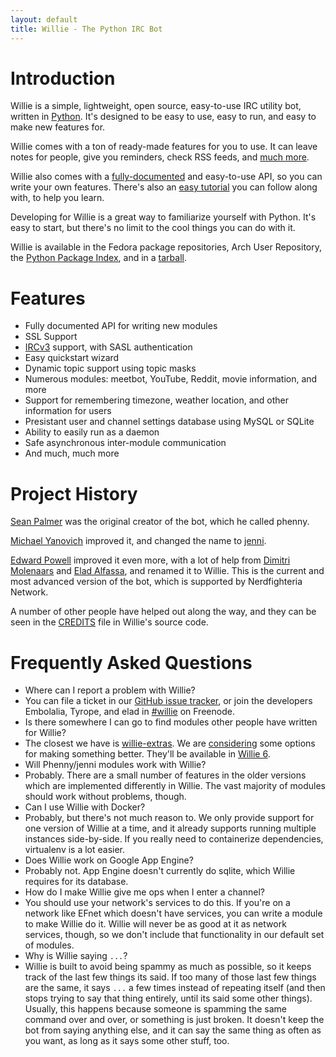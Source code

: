 ```yaml
---
layout: default
title: Willie - The Python IRC Bot
---
```


# Introduction

<span class="Willie">Willie</span> is a simple, lightweight, open source,
easy-to-use IRC utility bot, written in [Python](http://python.org). It's
designed to be easy to use, easy to run, and easy to make new features for.

<span class="Willie">Willie</span> comes with a ton of ready-made features for
you to use. It can leave notes for people, give you reminders, check RSS feeds,
and [much more](https://github.com/embolalia/willie/wiki/Commands).

<span class="Willie">Willie</span> also comes with a
[fully-documented](/docs) and
easy-to-use API, so you can write your own features. There's also an
[easy tutorial](https://github.com/embolalia/willie/wiki/Willie-tutorial,-Part-1)
you can follow along with, to help you learn.

Developing for Willie is a great way to familiarize yourself with Python. It's
easy to start, but there's no limit to the cool things you can do with it.

<span class="Willie">Willie</span> is available in the Fedora package
repositories, Arch User Repository, the
[Python Package Index](http://pypi.python.org/pypi/willie/), and in a
[tarball](http://willie.dftba.net/files/willie-4.0.0.tar.gz).

# Features

* Fully documented API for writing new modules
* SSL Support
* [IRCv3](http://ircv3.org) support, with SASL authentication
* Easy quickstart wizard
* Dynamic topic support using topic masks
* Numerous modules: meetbot, YouTube, Reddit, movie information, and more
* Support for remembering timezone, weather location, and other information for
users
* Presistant user and channel settings database using MySQL or SQLite
* Ability to easily run as a daemon
* Safe asynchronous inter-module communication
* And much, much more

# Project History

[Sean Palmer](http://inamidst.com/) was the original creator of the bot, which
he called phenny.

[Michael Yanovich](https://yanovich.net) improved it, and changed the name to
[jenni](https://github.com/myano/jenni/).

[Edward Powell](https://embolalia.com) improved it even more, with a lot of
help from [Dimitri Molenaars](http://tyrope.nl/index.php?lang=EN) and
[Elad Alfassa](http://eladalfassa.com), and renamed it to Willie. This is the
current and most advanced version of the bot, which is supported by
Nerdfighteria Network.

A number of other people have helped out along the way, and they can be seen in
the [CREDITS](https://github.com/embolalia/willie/blob/master/CREDITS) file in
Willie's source code.

# Frequently Asked Questions

<ul class="faq">
<li class="q">Where can I report a problem with Willie?</li>

<li class="a">You can file a ticket in our <a
href="https://github.com/embolalia/willie/issues">GitHub issue tracker</a>, or
join the developers Embolalia, Tyrope, and elad in 
<a href="irc://irc.freenode.net/#willie">#willie</a> on Freenode.</li>

<li class="q">Is there somewhere I can go to find modules other people have
written for Willie?</li>

<li class="a">The closest we have is
<a href="https://github.com/embolalia/willie-extras">willie-extras</a>. We are
<a href="https://github.com/embolalia/willie/issues/733">considering</a> some
options for making something better. They'll be available in
<a href="/willie_6.html">Willie 6</a>.</li>

<li class="q">Will Phenny/jenni modules work with Willie?</li>

<li class="a">Probably. There are a small number of features in the older
versions which are implemented differently in Willie. The vast majority of
modules should work without problems, though.</li>

<li class="q">Can I use Willie with Docker?</li>

<li class="a">Probably, but there's not much reason to. We only provide support
for one version of Willie at a time, and it already supports running multiple
instances side-by-side. If you really need to containerize dependencies,
virtualenv is a lot easier.</li>

<li class="q">Does Willie work on Google App Engine?</li>

<li class="a">Probably not. App Engine doesn't currently do sqlite, which
Willie requires for its database.</li>

<li class="q">How do I make Willie give me ops when I enter a channel?</li>

<li class="a">You should use your network's services to do this. If you're on a
network like EFnet which doesn't have services, you can write a module to make
Willie do it. Willie will never be as good at it as network services, though,
so we don't include that functionality in our default set of modules.</li>

<li class="q">Why is Willie saying <code>...</code>?</li>

<li class="a">Willie is built to avoid being spammy as much as possible, so it
keeps track of the last few things its said. If too many of those last few
things are the same, it says <code>...</code> a few times instead of repeating
itself (and then stops trying to say that thing entirely, until its said some
other things). Usually, this happens because someone is spamming the same
command over and over, or something is just broken. It doesn't keep the bot
from saying anything else, and it can say the same thing as often as you want,
as long as it says some other stuff, too.</li>
</ul>
